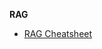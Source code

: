 
**RAG**
- [RAG Cheatsheet](https://blog.llamaindex.ai/a-cheat-sheet-and-some-recipes-for-building-advanced-rag-803a9d94c41b)

